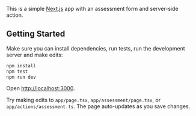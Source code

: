 This is a simple [Next.js](https://nextjs.org) app with an assessment form and server-side action.

## Getting Started

Make sure you can install dependencies, run tests, run the development server and make edits:

```bash
npm install
npm test
npm run dev
```

Open [http://localhost:3000](http://localhost:3000).

Try making edits to  `app/page.tsx`, `app/assessment/page.tsx`, or `app/actions/assessment.ts`. The page auto-updates as you save changes.  
